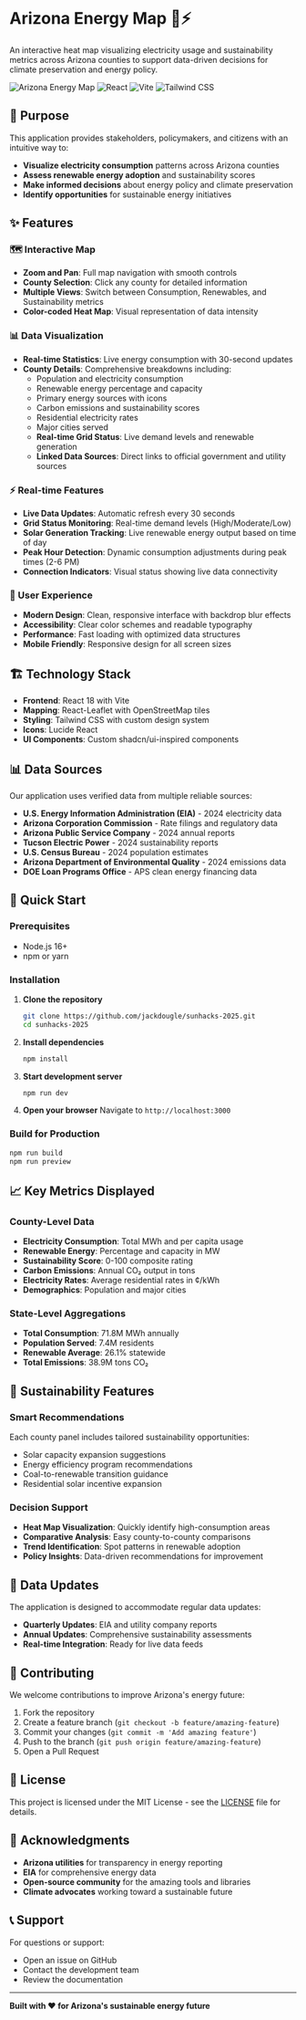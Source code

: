 # Arizona Energy Map 🌵⚡

An interactive heat map visualizing electricity usage and sustainability metrics across Arizona counties to support data-driven decisions for climate preservation and energy policy.

![Arizona Energy Map](https://img.shields.io/badge/Status-Live-green)
![React](https://img.shields.io/badge/React-18.2.0-blue)
![Vite](https://img.shields.io/badge/Vite-4.4.5-purple)
![Tailwind CSS](https://img.shields.io/badge/Tailwind-3.3.3-teal)

## 🎯 Purpose

This application provides stakeholders, policymakers, and citizens with an intuitive way to:
- **Visualize electricity consumption** patterns across Arizona counties
- **Assess renewable energy adoption** and sustainability scores
- **Make informed decisions** about energy policy and climate preservation
- **Identify opportunities** for sustainable energy initiatives

## ✨ Features

### 🗺️ Interactive Map
- **Zoom and Pan**: Full map navigation with smooth controls
- **County Selection**: Click any county for detailed information
- **Multiple Views**: Switch between Consumption, Renewables, and Sustainability metrics
- **Color-coded Heat Map**: Visual representation of data intensity

### 📊 Data Visualization
- **Real-time Statistics**: Live energy consumption with 30-second updates
- **County Details**: Comprehensive breakdowns including:
  - Population and electricity consumption
  - Renewable energy percentage and capacity
  - Primary energy sources with icons
  - Carbon emissions and sustainability scores
  - Residential electricity rates
  - Major cities served
  - **Real-time Grid Status**: Live demand levels and renewable generation
  - **Linked Data Sources**: Direct links to official government and utility sources

### ⚡ Real-time Features
- **Live Data Updates**: Automatic refresh every 30 seconds
- **Grid Status Monitoring**: Real-time demand levels (High/Moderate/Low)
- **Solar Generation Tracking**: Live renewable energy output based on time of day
- **Peak Hour Detection**: Dynamic consumption adjustments during peak times (2-6 PM)
- **Connection Indicators**: Visual status showing live data connectivity

### 🎨 User Experience
- **Modern Design**: Clean, responsive interface with backdrop blur effects
- **Accessibility**: Clear color schemes and readable typography
- **Performance**: Fast loading with optimized data structures
- **Mobile Friendly**: Responsive design for all screen sizes

## 🏗️ Technology Stack

- **Frontend**: React 18 with Vite
- **Mapping**: React-Leaflet with OpenStreetMap tiles
- **Styling**: Tailwind CSS with custom design system
- **Icons**: Lucide React
- **UI Components**: Custom shadcn/ui-inspired components

## 📊 Data Sources

Our application uses verified data from multiple reliable sources:

- **U.S. Energy Information Administration (EIA)** - 2024 electricity data
- **Arizona Corporation Commission** - Rate filings and regulatory data
- **Arizona Public Service Company** - 2024 annual reports
- **Tucson Electric Power** - 2024 sustainability reports
- **U.S. Census Bureau** - 2024 population estimates
- **Arizona Department of Environmental Quality** - 2024 emissions data
- **DOE Loan Programs Office** - APS clean energy financing data

## 🚀 Quick Start

### Prerequisites
- Node.js 16+
- npm or yarn

### Installation

1. **Clone the repository**
   ```bash
   git clone https://github.com/jackdougle/sunhacks-2025.git
   cd sunhacks-2025
   ```

2. **Install dependencies**
   ```bash
   npm install
   ```

3. **Start development server**
   ```bash
   npm run dev
   ```

4. **Open your browser**
   Navigate to `http://localhost:3000`

### Build for Production
```bash
npm run build
npm run preview
```

## 📈 Key Metrics Displayed

### County-Level Data
- **Electricity Consumption**: Total MWh and per capita usage
- **Renewable Energy**: Percentage and capacity in MW
- **Sustainability Score**: 0-100 composite rating
- **Carbon Emissions**: Annual CO₂ output in tons
- **Electricity Rates**: Average residential rates in ¢/kWh
- **Demographics**: Population and major cities

### State-Level Aggregations
- **Total Consumption**: 71.8M MWh annually
- **Population Served**: 7.4M residents
- **Renewable Average**: 26.1% statewide
- **Total Emissions**: 38.9M tons CO₂

## 🎯 Sustainability Features

### Smart Recommendations
Each county panel includes tailored sustainability opportunities:
- Solar capacity expansion suggestions
- Energy efficiency program recommendations
- Coal-to-renewable transition guidance
- Residential solar incentive expansion

### Decision Support
- **Heat Map Visualization**: Quickly identify high-consumption areas
- **Comparative Analysis**: Easy county-to-county comparisons
- **Trend Identification**: Spot patterns in renewable adoption
- **Policy Insights**: Data-driven recommendations for improvement

## 🔄 Data Updates

The application is designed to accommodate regular data updates:
- **Quarterly Updates**: EIA and utility company reports
- **Annual Updates**: Comprehensive sustainability assessments
- **Real-time Integration**: Ready for live data feeds

## 🤝 Contributing

We welcome contributions to improve Arizona's energy future:

1. Fork the repository
2. Create a feature branch (`git checkout -b feature/amazing-feature`)
3. Commit your changes (`git commit -m 'Add amazing feature'`)
4. Push to the branch (`git push origin feature/amazing-feature`)
5. Open a Pull Request

## 📄 License

This project is licensed under the MIT License - see the [LICENSE](LICENSE) file for details.

## 🙏 Acknowledgments

- **Arizona utilities** for transparency in energy reporting
- **EIA** for comprehensive energy data
- **Open-source community** for the amazing tools and libraries
- **Climate advocates** working toward a sustainable future

## 📞 Support

For questions or support:
- Open an issue on GitHub
- Contact the development team
- Review the documentation

---

**Built with ❤️ for Arizona's sustainable energy future**